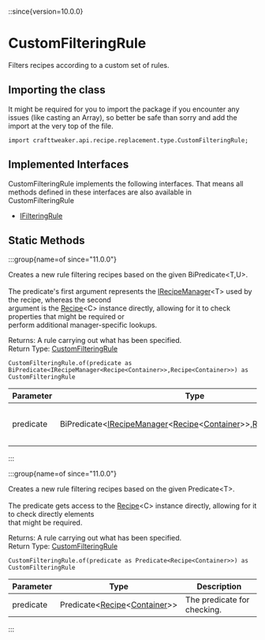 ::since{version=10.0.0}
# CustomFilteringRule

Filters recipes according to a custom set of rules.

## Importing the class

It might be required for you to import the package if you encounter any issues (like casting an Array), so better be safe than sorry and add the import at the very top of the file.
```zenscript
import crafttweaker.api.recipe.replacement.type.CustomFilteringRule;
```


## Implemented Interfaces
CustomFilteringRule implements the following interfaces. That means all methods defined in these interfaces are also available in CustomFilteringRule

- [IFilteringRule](/vanilla/api/recipe/replacement/IFilteringRule)

## Static Methods

:::group{name=of since="11.0.0"}

Creates a new rule filtering recipes based on the given BiPredicate&lt;T,U&gt;. <br />  <br />  The predicate's first argument represents the [IRecipeManager](/vanilla/api/recipe/manager/IRecipeManager)&lt;T&gt; used by the recipe, whereas the second <br />  argument is the [Recipe](/vanilla/api/recipe/type/Recipe)&lt;C&gt; instance directly, allowing for it to check properties that might be required or <br />  perform additional manager-specific lookups.

Returns: A rule carrying out what has been specified.  
Return Type: [CustomFilteringRule](/vanilla/api/recipe/replacement/type/CustomFilteringRule)

```zenscript
CustomFilteringRule.of(predicate as BiPredicate<IRecipeManager<Recipe<Container>>,Recipe<Container>>) as CustomFilteringRule
```

| Parameter |                                                                                                                                     Type                                                                                                                                     |         Description         |
|-----------|------------------------------------------------------------------------------------------------------------------------------------------------------------------------------------------------------------------------------------------------------------------------------|-----------------------------|
| predicate | BiPredicate&lt;[IRecipeManager](/vanilla/api/recipe/manager/IRecipeManager)&lt;[Recipe](/vanilla/api/recipe/type/Recipe)&lt;[Container](/vanilla/api/world/Container)&gt;&gt;,[Recipe](/vanilla/api/recipe/type/Recipe)&lt;[Container](/vanilla/api/world/Container)&gt;&gt; | The predicate for checking. |


:::

:::group{name=of since="11.0.0"}

Creates a new rule filtering recipes based on the given Predicate&lt;T&gt;. <br />  <br />  The predicate gets access to the [Recipe](/vanilla/api/recipe/type/Recipe)&lt;C&gt; instance directly, allowing for it to check directly elements <br />  that might be required.

Returns: A rule carrying out what has been specified.  
Return Type: [CustomFilteringRule](/vanilla/api/recipe/replacement/type/CustomFilteringRule)

```zenscript
CustomFilteringRule.of(predicate as Predicate<Recipe<Container>>) as CustomFilteringRule
```

| Parameter |                                                    Type                                                     |         Description         |
|-----------|-------------------------------------------------------------------------------------------------------------|-----------------------------|
| predicate | Predicate&lt;[Recipe](/vanilla/api/recipe/type/Recipe)&lt;[Container](/vanilla/api/world/Container)&gt;&gt; | The predicate for checking. |


:::

